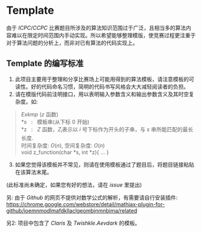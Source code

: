 # Template

由于 $ICPC/CCPC$ 比赛题目所涉及的算法知识范围过于广泛，且相当多的算法内容难以在限定时间范围内手动实现。所以希望能够整理模版，使竞赛过程更注重于对于算法问题的分析上，而非对已有算法的代码实现上。

## Template 的编写标准
1. 此项目主要用于整理和分享比赛场上可能用得到的算法模板，请注意模板的可读性。好的代码命名习惯，简明的代码书写风格会大大减轻阅读者的负担。
2. 请在模版代码前注明接口，用以表明输入参数含义和输出参数含义及其时空复杂度。如: 
> $Exkmp$ ($z$ 函数) \
> *s &nbsp; : &nbsp; 模板串(从下标 $0$ 开始)  \
> *z &nbsp; : &nbsp; $Z$ 函数，$Z_i$表示以 $i$ 号下标作为开头的子串，与 $s$ 串所能匹配的最长长度.  \
> 时间复杂度: $O(n)$,    空间复杂度: $O(n)$ \
> void z_function(char *s, int *z){ ... }
3. 如果您觉得该模板并不常见，则请在使用模板通过了题目后，将题目链接粘贴在该算法末尾。

(此标准尚未确定，如果您有好的想法，请在 $issue$ 里提出)


另: 由于 $Github$ 的网页不提供对数学公式的解析，有需要请自行安装插件: \
https://chrome.google.com/webstore/detail/mathjax-plugin-for-github/ioemnmodlmafdkllaclgeombjnmnbima/related

另2: 项目中包含了 $Claris$ 及 $Twishkle.Aevdark$ 的模板。